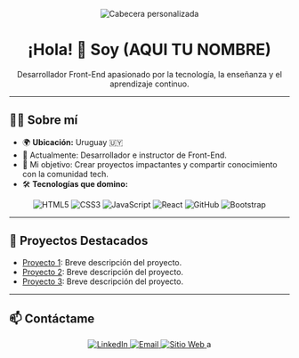 <!-- Imagen de cabecera -->
<p align="center">
  <img src="https://png.pngtree.com/thumb_back/fh260/background/20230611/pngtree-screenshotsaturday-image_2937739.jpg" alt="Cabecera personalizada">
</p>

<!-- Título principal -->
<h1 align="center">¡Hola! 👋 Soy (AQUI TU NOMBRE)</h1>

<!-- Texto de presentación -->
<p align="center">
  Desarrollador Front-End apasionado por la tecnología, la enseñanza y el aprendizaje continuo.
</p>

---

<!-- Sobre mí -->

## 🧑‍💻 Sobre mí

- 🌍 **Ubicación:** Uruguay 🇺🇾
- 💼 Actualmente: Desarrollador e instructor de Front-End.
- 🎯 Mi objetivo: Crear proyectos impactantes y compartir conocimiento con la comunidad tech.
- 🛠️ **Tecnologías que domino:**

<p align="center">
  <!-- Logos de tecnologías -->
  <img src="https://img.shields.io/badge/HTML5-E34F26?style=for-the-badge&logo=html5&logoColor=white" alt="HTML5">
  <img src="https://img.shields.io/badge/CSS3-1572B6?style=for-the-badge&logo=css3&logoColor=white" alt="CSS3">
  <img src="https://img.shields.io/badge/JavaScript-F7DF1E?style=for-the-badge&logo=javascript&logoColor=black" alt="JavaScript">
  <img src="https://img.shields.io/badge/React-61DAFB?style=for-the-badge&logo=react&logoColor=black" alt="React">
  <img src="https://img.shields.io/badge/GitHub-181717?style=for-the-badge&logo=github&logoColor=white" alt="GitHub">
  <img src="https://img.shields.io/badge/Bootstrap-563D7C?style=for-the-badge&logo=bootstrap&logoColor=white" alt="Bootstrap">
</p>

---

<!-- Proyectos -->

## 🌟 Proyectos Destacados

- [Proyecto 1](#): Breve descripción del proyecto.
- [Proyecto 2](#): Breve descripción del proyecto.
- [Proyecto 3](#): Breve descripción del proyecto.

---

<!-- Contacto -->

## 📫 Contáctame

<p align="center">
  <a href="https://www.linkedin.com/in/tuusuario/">
    <img src="https://img.shields.io/badge/LinkedIn-0A66C2?style=for-the-badge&logo=linkedin&logoColor=white" alt="LinkedIn">
  </a>
  <a href="mailto:tuemail@gmail.com">
    <img src="https://img.shields.io/badge/Email-D14836?style=for-the-badge&logo=gmail&logoColor=white" alt="Email">
  </a>
  <a href="https://tusitioweb.com/">
      <img src="https://img.shields.io/badge/Web-4285F4?style=for-the-badge&logo=google-chrome&logoColor=white" alt="Sitio Web">
  </a>a
</p>
